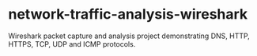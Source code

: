 # network-traffic-analysis-wireshark
Wireshark packet capture and analysis project demonstrating DNS, HTTP, HTTPS, TCP, UDP and ICMP protocols.
